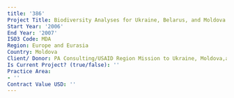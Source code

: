 ```yaml
---
title: '386'
Project Title: Biodiversity Analyses for Ukraine, Belarus, and Moldova
Start Year: '2006'
End Year: '2007'
ISO3 Code: MDA
Region: Europe and Eurasia
Country: Moldova
Client/ Donor: PA Consulting/USAID Region Mission to Ukraine, Moldova,and Belarus
Is Current Project? (true/false): ''
Practice Area:
- ''
Contract Value USD: ''
---
```


